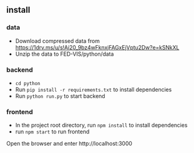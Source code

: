 ## install 

### data
- Download compressed data from https://1drv.ms/u/s!Ai20_9bz4wFknxjFAGxEjVptu2Dw?e=kSNkXL
- Unzip the data to FED-VIS/python/data

### backend
- `cd python`
- Run `pip install -r requirements.txt` to install dependencies
- Run `python run.py` to start backend

### frontend
- In the project root directory, run `npm install` to install dependencies
- run `npm start` to run frontend

Open the browser and enter http://localhost:3000